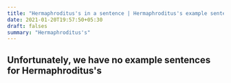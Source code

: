 ```yaml
---
title: "Hermaphroditus's in a sentence | Hermaphroditus's example sentences"
date: 2021-01-20T19:57:50+05:30
draft: falses
summary: "Hermaphroditus's"
---
```

## Unfortunately, we have no example sentences for Hermaphroditus's                 

